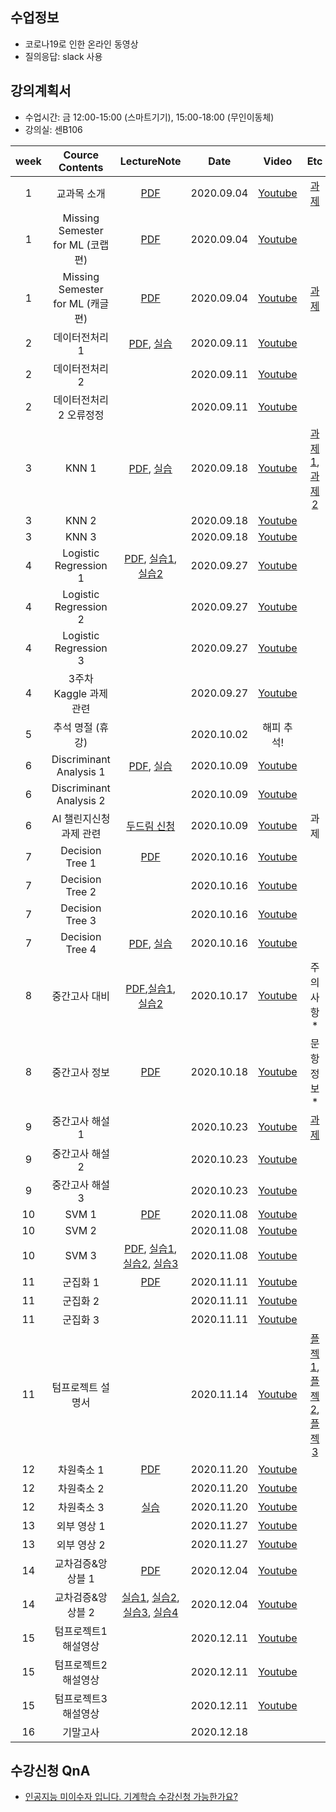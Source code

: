 

## 수업정보
- 코로나19로 인한 온라인 동영상 
- 질의응답: slack 사용

## 강의계획서
- 수업시간: 금 12:00-15:00 (스마트기기), 15:00-18:00 (무인이동체)
- 강의실: 센B106

| week | Cource Contents | LectureNote | Date |  Video | Etc | 
|:---:|:---:|:---:|:---:|:---:|:---:| 
| 1 | 교과목 소개 | [PDF](https://github.com/sejongresearch/2020.MachineLearning/blob/master/LectureNote/1%E1%84%8C%E1%85%AE%E1%84%8E%E1%85%A1_%E1%84%80%E1%85%AA%E1%84%86%E1%85%A9%E1%86%A8%E1%84%89%E1%85%A9%E1%84%80%E1%85%A2(%E1%84%80%E1%85%B5%E1%84%80%E1%85%A8%E1%84%92%E1%85%A1%E1%86%A8%E1%84%89%E1%85%B3%E1%86%B8).pdf) | 2020.09.04 | [Youtube](https://youtu.be/hD6L8MMnJEw) | [과제](https://github.com/sejongresearch/2020.MachineLearning/blob/master/HW/0%EC%A3%BC%EC%B0%A8/w0-p1.md) |
| 1 | Missing Semester for ML (코랩 편) | [PDF](https://github.com/sejongresearch/2020.MachineLearning/blob/master/LectureNote/1%E1%84%8C%E1%85%AE%E1%84%8E%E1%85%A1_MissingSemester_Colab(%E1%84%80%E1%85%B5%E1%84%80%E1%85%A8%E1%84%92%E1%85%A1%E1%86%A8%E1%84%89%E1%85%B3%E1%86%B8).pdf) | 2020.09.04 |  [Youtube](https://youtu.be/NUb1Nyz6BuI) |  |
| 1 | Missing Semester for ML (캐글 편) | [PDF](https://github.com/sejongresearch/2020.MachineLearning/blob/master/LectureNote/1%E1%84%8C%E1%85%AE%E1%84%8E%E1%85%A1_MissingSemester_Kaggle(%E1%84%80%E1%85%B5%E1%84%80%E1%85%A8%E1%84%92%E1%85%A1%E1%86%A8%E1%84%89%E1%85%B3%E1%86%B8).pdf) | 2020.09.04 | [Youtube](https://youtu.be/yicoLp0hztU) | [과제](https://github.com/sejongresearch/2020.MachineLearning/blob/master/HW/1%EC%A3%BC%EC%B0%A8/w1p1-3.md) |
| 2 | 데이터전처리 1 | [PDF](https://github.com/sejongresearch/2020.MachineLearning/blob/master/LectureNote/2%E1%84%8C%E1%85%AE%E1%84%8E%E1%85%A1_%E1%84%83%E1%85%A6%E1%84%8B%E1%85%B5%E1%84%90%E1%85%A5%E1%84%8C%E1%85%A5%E1%86%AB%E1%84%8E%E1%85%A5%E1%84%85%E1%85%B5%20(%E1%84%80%E1%85%B5%E1%84%80%E1%85%A8%E1%84%92%E1%85%A1%E1%86%A8%E1%84%89%E1%85%B3%E1%86%B8).pdf), [실습](https://github.com/sejongresearch/2020.MachineLearning/blob/master/LectureNote/2%E1%84%8C%E1%85%AE%E1%84%8E%E1%85%A1_%E1%84%83%E1%85%A6%E1%84%8B%E1%85%B5%E1%84%90%E1%85%A5%E1%84%8C%E1%85%A5%E1%86%AB%E1%84%8E%E1%85%A5%E1%84%85%E1%85%B5_%E1%84%89%E1%85%B5%E1%86%AF%E1%84%89%E1%85%B3%E1%86%B8%E1%84%91%E1%85%A1%E1%84%8B%E1%85%B5%E1%86%AF%20(%E1%84%80%E1%85%B5%E1%84%80%E1%85%A8%E1%84%92%E1%85%A1%E1%86%A8%E1%84%89%E1%85%B3%E1%86%B8).ipynb) | 2020.09.11 | [Youtube](https://youtu.be/gVdkxfYQtG0) | |
| 2 | 데이터전처리 2 |         | 2020.09.11 | [Youtube](https://youtu.be/yqm4AL9y2RU) | |
| 2 | 데이터전처리 2 오류정정  |        | 2020.09.11 | [Youtube](https://youtu.be/dSD5xTuXwa8) | |
| 3 | KNN 1  |  [PDF](https://github.com/sejongresearch/2020.MachineLearning/blob/master/LectureNote/3%E1%84%8C%E1%85%AE%E1%84%8E%E1%85%A1_KNN%20(%E1%84%80%E1%85%B5%E1%84%80%E1%85%A8%E1%84%92%E1%85%A1%E1%86%A8%E1%84%89%E1%85%B3%E1%86%B8).pdf), [실습](https://github.com/sejongresearch/2020.MachineLearning/blob/master/Labs/ML%2003%EC%9E%A5_KNN.ipynb)      | 2020.09.18 | [Youtube](https://youtu.be/siYSp7pnHDA) | [과제1](https://www.kaggle.com/c/logistic-classification-diabetes-knn/overview), [과제2](https://www.kaggle.com/c/mlregression-cabbage-price/overview) |
| 3 | KNN 2  |        | 2020.09.18 | [Youtube](https://youtu.be/OgLTmLUnZbw) | |
| 3 | KNN 3  |        | 2020.09.18 | [Youtube](https://youtu.be/UAa5oQgSQbg) | |
| 4 | Logistic Regression 1 |  [PDF](https://github.com/sejongresearch/2020.MachineLearning/blob/master/LectureNote/4%E1%84%8C%E1%85%AE%E1%84%8E%E1%85%A1_%E1%84%85%E1%85%A9%E1%84%8C%E1%85%B5%E1%84%89%E1%85%B3%E1%84%90%E1%85%B5%E1%86%A8%E1%84%92%E1%85%AC%E1%84%80%E1%85%B1%E1%84%87%E1%85%AE%E1%86%AB%E1%84%85%E1%85%B2%20(%E1%84%80%E1%85%B5%E1%84%80%E1%85%A8%E1%84%92%E1%85%A1%E1%86%A8%E1%84%89%E1%85%B3%E1%86%B8).pdf), [실습1](https://github.com/sejongresearch/2020.MachineLearning/blob/master/Labs/04%E1%84%8C%E1%85%A1%E1%86%BC_Logistic_Regression.ipynb), [실습2](https://github.com/sejongresearch/2020.MachineLearning/blob/master/Labs/04%E1%84%8C%E1%85%A1%E1%86%BC_Logistic_Regression_Regularization.ipynb)       | 2020.09.27 | [Youtube](https://youtu.be/uT3hiE7xUtE)|  |
| 4 | Logistic Regression 2  |        | 2020.09.27 | [Youtube](https://youtu.be/d-vouzSM5xw) | |
| 4 | Logistic Regression 3  |        | 2020.09.27 | [Youtube](https://youtu.be/F5Zuy2oEZKo) | |
| 4 | 3주차 Kaggle 과제 관련  |        | 2020.09.27 | [Youtube](https://youtu.be/tql_aifgjlA) | |
| 5 | 추석 명절 (휴강)  |        | 2020.10.02 | 해피 추석! | |
| 6 | Discriminant Analysis 1  | [PDF](https://github.com/sejongresearch/2020.MachineLearning/blob/master/LectureNote/6%E1%84%8C%E1%85%AE%E1%84%8E%E1%85%A1_%E1%84%91%E1%85%A1%E1%86%AB%E1%84%87%E1%85%A7%E1%86%AF%E1%84%87%E1%85%AE%E1%86%AB%E1%84%89%E1%85%A5%E1%86%A8%20(%E1%84%80%E1%85%B5%E1%84%80%E1%85%A8%E1%84%92%E1%85%A1%E1%86%A8%E1%84%89%E1%85%B3%E1%86%B8)_%E1%84%8E%E1%85%AC%E1%84%8C%E1%85%A9%E1%86%BC.pdf), [실습](https://github.com/sejongresearch/2020.MachineLearning/blob/master/Labs/ML_05%E1%84%8C%E1%85%A1%E1%86%BC_LDA_QDA_IRIS.ipynb)       | 2020.10.09 | [Youtube](https://youtu.be/geIlsP8aPvg) | |
| 6 | Discriminant Analysis 2  |        | 2020.10.09 | [Youtube](https://youtu.be/WdxIxchlBvo) | |
| 6 | AI 챌린지신청 과제 관련  |  [두드림 신청](https://do.sejong.ac.kr/ko/program/all/view/1288)      | 2020.10.09 | [Youtube](https://youtu.be/ybQCMoK3HEs) | 과제 |
| 7 | Decision Tree 1  | [PDF](https://github.com/sejongresearch/2020.MachineLearning/blob/master/LectureNote/7%E1%84%8C%E1%85%AE%E1%84%8E%E1%85%A1_DecisionTree(%E1%84%80%E1%85%B5%E1%84%80%E1%85%A8%E1%84%92%E1%85%A1%E1%86%A8%E1%84%89%E1%85%B3%E1%86%B8)_%E1%84%8B%E1%85%B5%E1%84%85%E1%85%A9%E1%86%AB.pdf)                | 2020.10.16 | [Youtube](https://youtu.be/CC96qKl6etU) | |
| 7 | Decision Tree 2  |                        | 2020.10.16 | [Youtube](https://youtu.be/19eT1vJFymU) | |
| 7 | Decision Tree 3  |                        | 2020.10.16 | [Youtube](https://youtu.be/1uGYKJVUdtY) | |
| 7 | Decision Tree 4  | [PDF](https://github.com/sejongresearch/2020.MachineLearning/blob/master/LectureNote/7%E1%84%8C%E1%85%AE%E1%84%8E%E1%85%A1_DecisionTree(%E1%84%80%E1%85%B5%E1%84%80%E1%85%A8%E1%84%92%E1%85%A1%E1%86%A8%E1%84%89%E1%85%B3%E1%86%B8)_%E1%84%89%E1%85%B5%E1%86%AF%E1%84%89%E1%85%B3%E1%86%B8.pdf), [실습](https://github.com/sejongresearch/2020.MachineLearning/blob/master/Labs/06%E1%84%8C%E1%85%A1%E1%86%BC_%E1%84%8B%E1%85%B4%E1%84%89%E1%85%A1%E1%84%80%E1%85%A7%E1%86%AF%E1%84%8C%E1%85%A5%E1%86%BC%E1%84%82%E1%85%A1%E1%84%86%E1%85%AE_IRIS.ipynb)       | 2020.10.16 | [Youtube](https://youtu.be/dVAYrDd6P6A) | |
| 8 | 중간고사 대비  |  [PDF](https://github.com/sejongresearch/2020.MachineLearning/blob/master/LectureNote/%E1%84%8C%E1%85%AE%E1%86%BC%E1%84%80%E1%85%A1%E1%86%AB%E1%84%80%E1%85%A9%E1%84%89%E1%85%A1%20%E1%84%90%E1%85%B5%E1%86%B8.pdf),[실습1](https://github.com/sejongresearch/2020.MachineLearning/blob/master/Labs/CheetSheet_Regression.ipynb), [실습2](https://github.com/sejongresearch/2020.MachineLearning/blob/master/Labs/CheetSheet_Classification.ipynb)                      | 2020.10.17 | [Youtube](https://youtu.be/ZpDKuf-zwd0) | 주의사항* |
| 8 | 중간고사 정보  |  [PDF](https://github.com/sejongresearch/2020.MachineLearning/blob/master/LectureNote/%E1%84%8C%E1%85%AE%E1%86%BC%E1%84%80%E1%85%A1%E1%86%AB%E1%84%80%E1%85%A9%E1%84%89%E1%85%A1_%E1%84%8C%E1%85%AE%E1%84%8B%E1%85%B4%E1%84%89%E1%85%A1%E1%84%92%E1%85%A1%E1%86%BC.pdf) | 2020.10.18| [Youtube](https://youtu.be/1Nf_UIjRbRo)| 문항 정보* |
| 9 | 중간고사 해설 1 |   | 2020.10.23 | [Youtube](https://youtu.be/_h5MjquL2OE) | [과제](https://github.com/sejongresearch/2020.MachineLearning/issues/5) |
| 9 | 중간고사 해설 2 |   | 2020.10.23 | [Youtube](https://youtu.be/wpb4ay0lqUI) | |
| 9 | 중간고사 해설 3 |   | 2020.10.23 | [Youtube](https://youtu.be/_h5MjquL2OE) | |
| 10 | SVM 1 | [PDF](https://github.com/sejongresearch/2020.MachineLearning/blob/master/LectureNote/10%E1%84%8C%E1%85%AE%E1%84%8E%E1%85%A1_SVM(%E1%84%80%E1%85%B5%E1%84%80%E1%85%A8%E1%84%92%E1%85%A1%E1%86%A8%E1%84%89%E1%85%B3%E1%86%B8)_%E1%84%8B%E1%85%B5%E1%84%85%E1%85%A9%E1%86%AB.pdf)  | 2020.11.08 | [Youtube](https://youtu.be/7kvkkjkloKQ) | |
| 10 | SVM 2 |   | 2020.11.08 | [Youtube](https://youtu.be/p7F5b1oJmWM) | |
| 10 | SVM 3 | [PDF](https://github.com/sejongresearch/2020.MachineLearning/blob/master/LectureNote/10%E1%84%8C%E1%85%AE%E1%84%8E%E1%85%A1_SVM(%E1%84%80%E1%85%B5%E1%84%80%E1%85%A8%E1%84%92%E1%85%A1%E1%86%A8%E1%84%89%E1%85%B3%E1%86%B8)_%E1%84%89%E1%85%B5%E1%86%AF%E1%84%89%E1%85%B3%E1%86%B8.pdf), [실습1](https://colab.research.google.com/drive/1jP1EwftBnqxvMZ4Mw97M74xiQT4sYNGy?usp=sharing), <br> [실습2](https://colab.research.google.com/drive/1mUvDQwcRCOJ0QA9KOTUh9ncY_hla0PLa?usp=sharing), [실습3](https://colab.research.google.com/drive/1xd-FM4wj_OizY27GajkytTZo09SAaaqz?usp=sharing)  | 2020.11.08 | [Youtube](https://youtu.be/rZ-xkQoBDFQ) | |
| 11 | 군집화 1 | [PDF](https://github.com/sejongresearch/2020.MachineLearning/blob/master/LectureNote/11%E1%84%8C%E1%85%AE%E1%84%8E%E1%85%A1_%E1%84%80%E1%85%AE%E1%86%AB%E1%84%8C%E1%85%B5%E1%86%B8%E1%84%92%E1%85%AA_%E1%84%8B%E1%85%B5%E1%84%85%E1%85%A9%E1%86%AB.pdf)  | 2020.11.11 | [Youtube](https://youtu.be/gGX9YwRcvQc) | |
| 11 | 군집화 2 |   | 2020.11.11 | [Youtube](https://youtu.be/Q93HFGHRLGg) | |
| 11 | 군집화 3 |   | 2020.11.11 | [Youtube](https://youtu.be/rRAEnrZRDF8) | |
| 11 | 텀프로젝트 설명서 |    | 2020.11.14 | [Youtube](https://youtu.be/TULPakMdD0o) | [플젝1](https://www.kaggle.com/c/2020mltermprojectbovw/overview), [플젝2](https://www.kaggle.com/t/17abfb818a974c619a6adf5224ec9a9e), [플젝3](https://www.kaggle.com/c/2020mltermproject3dclassification/leaderboard) |
| 12 | 차원축소 1 | [PDF](https://github.com/sejongresearch/2020.MachineLearning/blob/master/LectureNote/12%E1%84%8C%E1%85%AE%E1%84%8E%E1%85%A1_%E1%84%8E%E1%85%A1%E1%84%8B%E1%85%AF%E1%86%AB%E1%84%8E%E1%85%AE%E1%86%A8%E1%84%89%E1%85%A9_%E1%84%8B%E1%85%B5%E1%84%85%E1%85%A9%E1%86%AB.pdf)  | 2020.11.20 | [Youtube](https://youtu.be/M_0Lcw2yAM0) | |
| 12 | 차원축소 2 |   | 2020.11.20 | [Youtube](https://youtu.be/CnQJ6x5sSrk) | |
| 12 | 차원축소 3 | [실습](https://github.com/sejongresearch/2020.MachineLearning/blob/master/Labs/08%E1%84%8C%E1%85%A1%E1%86%BC_dimensional_reduction.ipynb)  | 2020.11.20 | [Youtube](https://youtu.be/vkWX4SSDI94) | |
| 13 | 외부 영상 1 |   | 2020.11.27 | [Youtube](https://youtu.be/s9iiupx-mSs) | |
| 13 | 외부 영상 2 |   | 2020.11.27 | [Youtube](https://youtu.be/Tjz5M75Uw5w) | |
| 14 | 교차검증&앙상블 1 | [PDF](https://github.com/sejongresearch/2020.MachineLearning/blob/master/LectureNote/14%E1%84%8C%E1%85%AE%E1%84%8E%E1%85%A1_%E1%84%80%E1%85%AD%E1%84%8E%E1%85%A1%E1%84%80%E1%85%A5%E1%86%B7%E1%84%8C%E1%85%B3%E1%86%BC.pdf)  | 2020.12.04 | [Youtube](https://youtu.be/P8-1F5Z1050) | |
| 14 | 교차검증&앙상블 2 | [실습1](https://colab.research.google.com/drive/1F8BvSq-LUKx4t_RkK79okfe2WtBwsoNY?usp=sharing), [실습2](https://colab.research.google.com/drive/1jub7T2dnhivZfepcufphefp3AhPaZF7F?usp=sharing), <br> [실습3](https://colab.research.google.com/drive/1b0q3d9-EDrOVLWav3Z2HED_RuETKMNRu?usp=sharing), [실습4](https://colab.research.google.com/drive/1b_1_lUBGE9A0USjlr30V819DMO9NB2q1?usp=sharing)  | 2020.12.04 | [Youtube](https://youtu.be/_LIVtcBQyfU) | |
| 15 | 텀프로젝트1 해설영상 |   | 2020.12.11 | [Youtube](https://youtu.be/pHX7E0Rwgtc) | |
| 15 | 텀프로젝트2 해설영상 |   | 2020.12.11 | [Youtube](https://youtu.be/vNUFmq7fh2w) | |
| 15 | 텀프로젝트3 해설영상 |   | 2020.12.11 | [Youtube](https://youtu.be/V0kuxScDT7M) | |
| 16 | 기말고사 |   | 2020.12.18 |  | |




## 수강신청 QnA
- [인공지능 미이수자 입니다. 기계학습 수강신청 가능한가요?](https://github.com/sejongresearch/2020.MachineLearning/issues/1)
